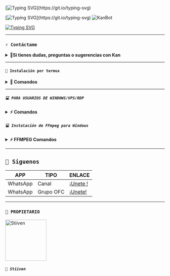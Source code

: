 [![Typing SVG](https://readme-typing-svg.demolab.com?font=PT+Mono&pause=1000&color=CBF70C&width=435&lines=%C2%A1BIENVENIODS!;Al+Repo+Oficial+de+Kansito+%3A3;No+olvides+dejar+tu+%E2%AD%90+%C2%A1GRACIAS!)](https://git.io/typing-svg)



[![Typing SVG](https://readme-typing-svg.demolab.com?font=Archivo+Black&pause=1000&color=0BF757&width=435&lines=KanBot;El+Mejor+Bot+De+Whatsapp!)](https://git.io/typing-svg)
![KanBot](https://telegra.ph/file/981dd23869e6d71325dfe.jpg)

[![Typing SVG](https://readme-typing-svg.demolab.com?font=Abril+Fatface&pause=1000&color=0DF2F7&width=435&lines=Provided+by+Stiiven%F0%9F%91%91)](https://git.io/typing-svg)

---

### **`⚡ Contáctame`**

<details>
<summary><b> 🥀Si tienes dudas, preguntas o sugerencias con Kan</b></summary>


* https://wa.me/
* https://wa.me/573204545069

</details>

---
#### **`🚀 Instalación por termux`**

<details>
 <summary><b> 🧩 Comandos</b></summary>
  
```bash
termux-setup-storage
```

```bash
apt-get update -y && apt-get upgrade -y
```

```bash
pkg install -y git nodejs ffmpeg imagemagick && pkg install yarn 
```

```bash
git clone https://github.com/estiivenCa/KanBot_OFC && cd KanBot_OFC 
```

```bash
yarn install
```

```bash
npm install
```

```bash
npm start
```

#### **🌙 Activar en caso de detenerse en termux**

Si después de instalar el bot en Termux se detiene (pantalla en blanco, pérdida de conexión a Internet, reinicio del dispositivo), sigue estos pasos:

1. Abre Termux y navega al directorio del bot:
    ```bash
    cd KanBot_OFC
    ```

2. Inicia el bot nuevamente:
    ```bash
    npm start
    ```
---
#### **🍬 Obtener otro codigo qr en termux**

Si después de instalar el bot en Termux y iniciar la session del bot (el numero se va a soporte, se cierra la conexión o demorastes al conectar), sigue estos pasos:

1. Abre Termux y navega al directorio del bot:
    ```bash
    cd KanBot_OFC
    ```

2. Elimina la carpeta KanSession :
    ```bash
    rm -rf KanSession
    ```

3. Inicia el bot nuevamente:
    ```bash
    npm start
    ```
---
### **🤖 Para activar 24/7 (termux)**

> comando para que Kan este activo 24/7 en termux

```bash
npm i -g pm2 && pm2 start index.js && pm2 save && pm2 logs
```

</details>

---
##### **`💻 PARA USUARIOS DE WINDOWS/VPS/RDP`**

<details>
 <summary><b> ⚡️ Comandos</b></summary>

* Descargar e instala Git [`Aquí`](https://git-scm.com/downloads)
* Descargar e instala NodeJS [`Aquí`](https://nodejs.org/en/download)
* Descargar e instala FFmpeg [`Aquí`](https://ffmpeg.org/download.html) (**No olvide agregar FFmpeg a la variable de entorno PATH**)
* Descargar e instala ImageMagick [`Aquí`](https://imagemagick.org/script/download.php)
* Descargar e instala Yarn [`Aquí`](https://classic.yarnpkg.com/en/docs/install#windows-stable)
```bash
git clone https://github.com/estiivenCa/KanBot_OFC && cd KanBot_OFC && npm install && npm update && node .
```
</details>

##### **`💻 Instalación de FFmpeg para Windows`**

<details>
 <summary><b> ⚡️ FFMPEG Comandos</b></summary>

* Descarga cualquiera de las versiones de FFmpeg disponibles haciendo clic en [FFmpeg](https://www.gyan.dev/ffmpeg/builds/).
* Extraer archivos a `C:\` path.
* Cambie el nombre de la carpeta extraída a `ffmpeg`.
* Ejecute el símbolo del sistema como administrador.
* Ejecute el siguiente comando:
```cmd
> setx /m PATH "C:\ffmpeg\bin;%PATH%"
```
Si tiene éxito, le dará un mensaje como: `SUCCESS: specified value was saved`.
* Ahora que tiene FFmpeg instalado, verifique que funcionó ejecutando este comando para ver la versión:
```cmd
> ffmpeg -version
```

</details>

---

## **`🔗 Siguenos`**

| APP | TIPO | ENLACE |
|------|-------------|-------|
| WhatsApp | Canal | [¡Unete !](https://whatsapp.com/channel/0029VakhAHc5fM5hgaQ8ed2N) |
| WhatsApp | Grupo OFC  | [¡Unete!](https://chat.whatsapp.com/FhJrUdTpY8AL9jXcmb4ohT?mode=ems_copy_c) |

---
### **`👑 PROPIETARIO`**
<a
href="https://github.com/estiivenCa"><img src="https://cdn.pixabay.com/photo/2023/04/30/04/29/anime-7959691_1280.jpg" width="130" height="130" alt="Stiiven"/></a>
##### **`🍂 Stiiven`**
